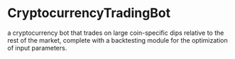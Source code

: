 # CryptocurrencyTradingBot
a cryptocurrency bot that trades on large coin-specific dips relative to the rest of the market, complete with a backtesting module for the optimization of input parameters.
